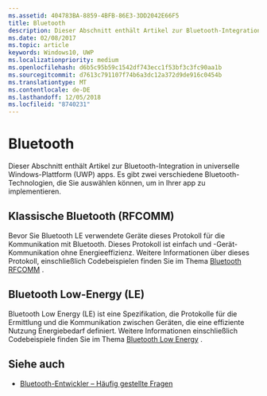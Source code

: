 ```yaml
---
ms.assetid: 404783BA-8859-4BFB-86E3-3DD2042E66F5
title: Bluetooth
description: Dieser Abschnitt enthält Artikel zur Bluetooth-Integration in UWP-Apps (Universelle Windows-Plattform). Dies umfasst u. a. die Verwendung von RFCOMM-, GATT- und LE (Low Energy)-Ankündigungen.
ms.date: 02/08/2017
ms.topic: article
keywords: Windows10, UWP
ms.localizationpriority: medium
ms.openlocfilehash: d6b5c95b59c1542df743ecc1f53bf3c3fc90aa1b
ms.sourcegitcommit: d7613c791107f74b6a3dc12a372d9de916c0454b
ms.translationtype: MT
ms.contentlocale: de-DE
ms.lasthandoff: 12/05/2018
ms.locfileid: "8740231"
---
```

# <a name="bluetooth"></a>Bluetooth
Dieser Abschnitt enthält Artikel zur Bluetooth-Integration in universelle Windows-Plattform (UWP) apps. Es gibt zwei verschiedene Bluetooth-Technologien, die Sie auswählen können, um in Ihrer app zu implementieren.

## <a name="classic-bluetooth-rfcomm"></a>Klassische Bluetooth (RFCOMM)
Bevor Sie Bluetooth LE verwendete Geräte dieses Protokoll für die Kommunikation mit Bluetooth. Dieses Protokoll ist einfach und -Gerät-Kommunikation ohne Energieeffizienz. Weitere Informationen über dieses Protokoll, einschließlich Codebeispielen finden Sie im Thema [Bluetooth RFCOMM](send-or-receive-files-with-rfcomm.md) .

## <a name="bluetooth-low-energy-le"></a>Bluetooth Low-Energy (LE)
Bluetooth Low Energy (LE) ist eine Spezifikation, die Protokolle für die Ermittlung und die Kommunikation zwischen Geräten, die eine effiziente Nutzung Energiebedarf definiert. Weitere Informationen einschließlich Codebeispiele finden Sie im Thema [Bluetooth Low Energy](bluetooth-low-energy-overview.md) .

## <a name="see-also"></a>Siehe auch
- [Bluetooth-Entwickler – Häufig gestellte Fragen](bluetooth-dev-faq.md)